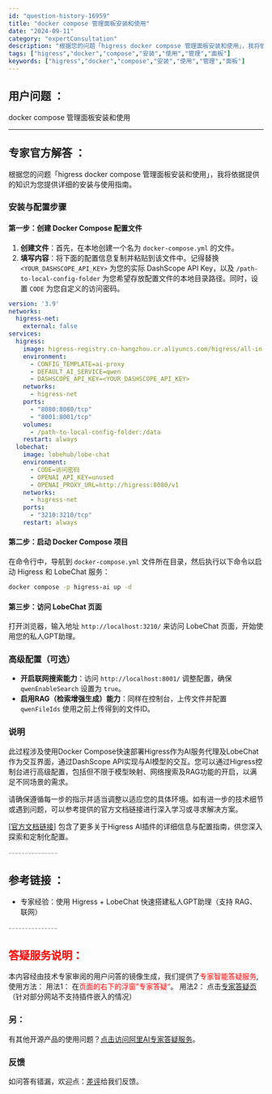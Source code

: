 ```yaml
---
id: "question-history-16959"
title: "docker compose 管理面板安装和使用"
date: "2024-09-11"
category: "expertConsultation"
description: "根据您的问题「higress docker compose 管理面板安装和使用」，我将依据提供的知识为您提供详细的安装与使用指南。### 安装与配置步骤#### 第一步：创建 Docker Compose 配置文件1. **创建文件**：首先，在本地创建一个名为 `docker-compose.ym"
tags: ["higress","docker","compose","安装","使用","管理","面板"]
keywords: ["higress","docker","compose","安装","使用","管理","面板"]
---
```


## 用户问题 ： 
 docker compose 管理面板安装和使用  

---------------
## 专家官方解答 ：

根据您的问题「higress docker compose 管理面板安装和使用」，我将依据提供的知识为您提供详细的安装与使用指南。

### 安装与配置步骤

#### 第一步：创建 Docker Compose 配置文件

1. **创建文件**：首先，在本地创建一个名为 `docker-compose.yml` 的文件。
2. **填写内容**：将下面的配置信息复制并粘贴到该文件中。记得替换 `<YOUR_DASHSCOPE_API_KEY>` 为您的实际 DashScope API Key，以及 `/path-to-local-config-folder` 为您希望存放配置文件的本地目录路径。同时，设置 `CODE` 为您自定义的访问密码。

```yaml
version: '3.9'
networks:
  higress-net:
    external: false
services:
  higress:
    image: higress-registry.cn-hangzhou.cr.aliyuncs.com/higress/all-in-one:1.4.1
    environment:
      - CONFIG_TEMPLATE=ai-proxy
      - DEFAULT_AI_SERVICE=qwen
      - DASHSCOPE_API_KEY=<YOUR_DASHSCOPE_API_KEY>
    networks:
      - higress-net
    ports:
      - "8080:8080/tcp"
      - "8001:8001/tcp"
    volumes:
      - /path-to-local-config-folder:/data
    restart: always
  lobechat:
    image: lobehub/lobe-chat
    environment:
      - CODE=访问密码
      - OPENAI_API_KEY=unused
      - OPENAI_PROXY_URL=http://higress:8080/v1
    networks:
      - higress-net
    ports:
      - "3210:3210/tcp"
    restart: always
```

#### 第二步：启动 Docker Compose 项目

在命令行中，导航到 `docker-compose.yml` 文件所在目录，然后执行以下命令以启动 Higress 和 LobeChat 服务：

```bash
docker compose -p higress-ai up -d
```

#### 第三步：访问 LobeChat 页面

打开浏览器，输入地址 `http://localhost:3210/` 来访问 LobeChat 页面，开始使用您的私人GPT助理。

### 高级配置（可选）

- **开启联网搜索能力**：访问 `http://localhost:8001/` 调整配置，确保 `qwenEnableSearch` 设置为 `true`。
- **启用RAG（检索增强生成）能力**：同样在控制台，上传文件并配置 `qwenFileIds` 使用之前上传得到的文件ID。

### 说明

此过程涉及使用Docker Compose快速部署Higress作为AI服务代理及LobeChat作为交互界面，通过DashScope API实现与AI模型的交互。您可以通过Higress控制台进行高级配置，包括但不限于模型映射、网络搜索及RAG功能的开启，以满足不同场景的需求。

请确保遵循每一步的指示并适当调整以适应您的具体环境。如有进一步的技术细节或遇到问题，可以参考提供的官方文档链接进行深入学习或寻求解决方案。

[[官方文档链接](https://higress.io/zh-cn/docs/plugins/ai/ai-proxy)] 包含了更多关于Higress AI插件的详细信息与配置指南，供您深入探索和定制化配置。


<font color="#949494">---------------</font> 


## 参考链接 ：

* 专家经验：使用 Higress + LobeChat 快速搭建私人GPT助理（支持 RAG、联网） 


 <font color="#949494">---------------</font> 
 


## <font color="#FF0000">答疑服务说明：</font> 

本内容经由技术专家审阅的用户问答的镜像生成，我们提供了<font color="#FF0000">专家智能答疑服务</font>,使用方法：
用法1： 在<font color="#FF0000">页面的右下的浮窗”专家答疑“</font>。
用法2： 点击[专家答疑页](https://answer.opensource.alibaba.com/docs/intro)（针对部分网站不支持插件嵌入的情况）
### 另：


有其他开源产品的使用问题？[点击访问阿里AI专家答疑服务](https://answer.opensource.alibaba.com/docs/intro)。
### 反馈
如问答有错漏，欢迎点：[差评](https://ai.nacos.io/user/feedbackByEnhancerGradePOJOID?enhancerGradePOJOId=16964)给我们反馈。
